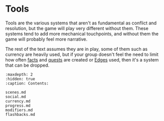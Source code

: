 # Tools

Tools are the various systems that aren't as fundamental 
as conflict and resolution, but the game will play
very different without them.  These systems tend to add 
more mechanical touchpoints, and without them the game 
will probably feel more narrative.  

The rest of the text assumes they are in play, some of them
such as currency are heavily used, but if your group doesn't 
feel the need to limit how often [facts](../world_creation/facts.md) 
and [quests](../hero_creation/quests.md) are created 
or [Edges](../hero_creation/edges.md) used, 
then it's a system that can be dropped.  



```{toctree}
:maxdepth: 2
:hidden: true
:caption: Contents:

scenes.md
social.md
currency.md
progress.md
modifiers.md
flashbacks.md
```